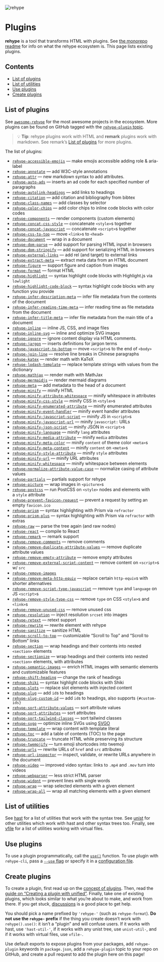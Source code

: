 ![rehype][logo]

# Plugins

**rehype** is a tool that transforms HTML with plugins.
See [the monorepo readme][rehype] for info on what the rehype ecosystem is.
This page lists existing plugins.

## Contents

* [List of plugins](#list-of-plugins)
* [List of utilities](#list-of-utilities)
* [Use plugins](#use-plugins)
* [Create plugins](#create-plugins)

## List of plugins

See [`awesome-rehype`][awesome-rehype] for the most awesome projects in the
ecosystem.
More plugins can be found on GitHub tagged with the
[`rehype-plugin` topic][topic].

> 💡 **Tip**: rehype plugins work with HTML and **remark** plugins work with
> markdown.
> See remark’s [List of plugins][remark-plugins] for more plugins.

The list of plugins:

* [`rehype-accessible-emojis`](https://github.com/GaiAma/Coding4GaiAma/tree/HEAD/packages/rehype-accessible-emojis)
  — make emojis accessible adding role & aria-label
* [`rehype-annotate`](https://github.com/baldurbjarnason/rehype-annotate)
  — add W3C-style annotations
* [`rehype-attr`](https://github.com/jaywcjlove/rehype-attr)
  — new markdown syntax to add attributes.
* [`rehype-auto-ads`](https://github.com/robot-Inventor/rehype-auto-ads)
  — inserts an ad code for each specified number of paragraphs
* [`rehype-autolink-headings`](https://github.com/rehypejs/rehype-autolink-headings)
  — add links to headings
* [`rehype-citation`](https://github.com/timlrx/rehype-citation)
  — add citation and bibliography from bibtex
* [`rehype-class-names`](https://github.com/riderjensen/rehype-class-names)
  — add classes by selector
* [`rehype-color-chips`](https://github.com/shreshthmohan/rehype-color-chips)
  — add color chips to inline code blocks with color codes
* [`rehype-components`](https://github.com/marekweb/rehype-components)
  — render components (custom elements)
* [`rehype-concat-css-style`](https://github.com/rehypejs/rehype-minify/tree/main/packages/rehype-concat-css-style)
  — concatenate `<style>`s together
* [`rehype-concat-javascript`](https://github.com/rehypejs/rehype-minify/tree/main/packages/rehype-concat-javascript)
  — concatenate `<script>`s together
* [`rehype-css-to-top`](https://github.com/rehypejs/rehype-minify/tree/main/packages/rehype-css-to-top)
  — move `<link>`s to `<head>`
* [`rehype-document`](https://github.com/rehypejs/rehype-document)
  — wrap in a document
* [`rehype-dom-parse`](https://github.com/rehypejs/rehype-dom/tree/main/packages/rehype-dom-parse)
  — add support for parsing HTML input in browsers
* [`rehype-dom-stringify`](https://github.com/rehypejs/rehype-dom/tree/main/packages/rehype-dom-stringify)
  — add support for serializing HTML in browsers
* [`rehype-external-links`](https://github.com/rehypejs/rehype-external-links)
  — add rel (and target) to external links
* [`rehype-extract-meta`](https://github.com/gorango/rehype-extract-meta)
  — extract meta data from an HTML document
* [`rehype-figure`](https://github.com/josestg/rehype-figure)
  — support figure and caption from images
* [`rehype-format`](https://github.com/rehypejs/rehype-format)
  — format HTML
* [`rehype-highlight`](https://github.com/rehypejs/rehype-highlight)
  — syntax highlight code blocks with Highlight.js via `lowlight`
* [`rehype-highlight-code-block`](https://github.com/mapbox/rehype-highlight-code-block)
  — syntax highlight code blocks with any function you provide
* [`rehype-infer-description-meta`](https://github.com/rehypejs/rehype-infer-description-meta)
  — infer file metadata from the contents of the document
* [`rehype-infer-reading-time-meta`](https://github.com/rehypejs/rehype-infer-reading-time-meta)
  — infer reading time as file metadata from the document
* [`rehype-infer-title-meta`](https://github.com/rehypejs/rehype-infer-title-meta)
  — infer file metadata from the main title of a document
* [`rehype-inline`](https://github.com/marko-knoebl/rehype-inline)
  — inline JS, CSS, and image files
* [`rehype-inline-svg`](https://github.com/JS-DevTools/rehype-inline-svg)
  — inline and optimize SVG images
* [`rehype-ignore`](https://github.com/jaywcjlove/rehype-ignore)
  — ignore content display via HTML comments.
* [`rehype-jargon`](https://github.com/freesewing/freesewing/tree/develop/packages/rehype-jargon)
  — inserts definitions for jargon terms
* [`rehype-javascript-to-bottom`](https://github.com/rehypejs/rehype-minify/tree/main/packages/rehype-javascript-to-bottom)
  — move `<script>`s to the end of `<body>`
* [`rehype-join-line`](https://github.com/unix/rehype-join-line)
  — resolve line breaks in Chinese paragraphs
* [`rehype-katex`](https://github.com/remarkjs/remark-math/tree/main/packages/rehype-katex)
  — render math with KaTeX
* [`rehype-lodash-template`](https://github.com/viktor-yakubiv/rehype-lodash-template)
  — replace template strings with values from the dictionary
* [`rehype-mathjax`](https://github.com/remarkjs/remark-math/tree/main/packages/rehype-mathjax)
  — render math with MathJax
* [`rehype-mermaidjs`](https://github.com/remcohaszing/rehype-mermaidjs)
  — render mermaid diagrams
* [`rehype-meta`](https://github.com/rehypejs/rehype-meta)
  — add metadata to the head of a document
* [`rehype-minify`](https://github.com/rehypejs/rehype-minify)
  — minify HTML
* [`rehype-minify-attribute-whitespace`](https://github.com/rehypejs/rehype-minify/tree/main/packages/rehype-minify-attribute-whitespace)
  — minify whitespace in attributes
* [`rehype-minify-css-style`](https://github.com/rehypejs/rehype-minify/tree/main/packages/rehype-minify-css-style)
  — minify CSS in `<style>`s
* [`rehype-minify-enumerated-attribute`](https://github.com/rehypejs/rehype-minify/tree/main/packages/rehype-minify-enumerated-attribute)
  — minify enumerated attributes
* [`rehype-minify-event-handler`](https://github.com/rehypejs/rehype-minify/tree/main/packages/rehype-minify-event-handler)
  — minify event handler attributes
* [`rehype-minify-javascript-script`](https://github.com/rehypejs/rehype-minify/tree/main/packages/rehype-minify-javascript-script)
  — minify JS in `<script>`s
* [`rehype-minify-javascript-url`](https://github.com/rehypejs/rehype-minify/tree/main/packages/rehype-minify-javascript-url)
  — minify `javascript:` URLs
* [`rehype-minify-json-script`](https://github.com/rehypejs/rehype-minify/tree/main/packages/rehype-minify-json-script)
  — minify JSON in `<script>`s
* [`rehype-minify-language`](https://github.com/rehypejs/rehype-minify/tree/main/packages/rehype-minify-language)
  —  minify `lang` attributes
* [`rehype-minify-media-attribute`](https://github.com/rehypejs/rehype-minify/tree/main/packages/rehype-minify-media-attribute)
  — minify `media` attributes
* [`rehype-minify-meta-color`](https://github.com/rehypejs/rehype-minify/tree/main/packages/rehype-minify-meta-color)
  — minify `content` of theme color `<meta>`s
* [`rehype-minify-meta-content`](https://github.com/rehypejs/rehype-minify/tree/main/packages/rehype-minify-meta-content)
  — minify `content` on `<meta>`s
* [`rehype-minify-style-attribute`](https://github.com/rehypejs/rehype-minify/tree/main/packages/rehype-minify-style-attribute)
  — minify `style` attributes
* [`rehype-minify-url`](https://github.com/rehypejs/rehype-minify/tree/main/packages/rehype-minify-url)
  — minify URL attributes
* [`rehype-minify-whitespace`](https://github.com/rehypejs/rehype-minify/tree/main/packages/rehype-minify-whitespace)
  — minify whitespace between elements
* [`rehype-normalize-attribute-value-case`](https://github.com/rehypejs/rehype-minify/tree/main/packages/rehype-normalize-attribute-value-case)
  — normalize casing of attribute values
* [`rehype-partials`](https://github.com/mrzmmr/rehype-partials)
  — partials support for rehype
* [`rehype-picture`](https://github.com/rehypejs/rehype-picture)
  — wrap images in `<picture>`s
* [`rehype-postcss`](https://github.com/viktor-yakubiv/rehype-postcss)
  — run PostCSS on `<style>` nodes and elements with a `style` attribute
* [`rehype-prevent-favicon-request`](https://github.com/rehypejs/rehype-minify/tree/main/packages/rehype-prevent-favicon-request)
  — prevent a request by setting an empty `favicon.ico`
* [`rehype-prism`](https://github.com/mapbox/rehype-prism)
  — syntax highlighting with Prism via `refractor`
* [`rehype-prism-plus`](https://github.com/timlrx/rehype-prism-plus)
  — syntax highlighting with Prism via `refractor` with extras
* [`rehype-raw`](https://github.com/rehypejs/rehype-raw)
  — parse the tree again (and raw nodes)
* [`rehype-react`](https://github.com/rehypejs/rehype-react)
  — compile to React
* [`rehype-remark`](https://github.com/rehypejs/rehype-remark)
  — remark support
* [`rehype-remove-comments`](https://github.com/rehypejs/rehype-minify/tree/main/packages/rehype-remove-comments)
  — remove comments
* [`rehype-remove-duplicate-attribute-values`](https://github.com/rehypejs/rehype-minify/tree/main/packages/rehype-remove-duplicate-attribute-values)
  — remove duplicate attribute values
* [`rehype-remove-empty-attribute`](https://github.com/rehypejs/rehype-minify/tree/main/packages/rehype-remove-empty-attribute)
  — remove empty attributes
* [`rehype-remove-external-script-content`](https://github.com/rehypejs/rehype-minify/tree/main/packages/rehype-remove-external-script-content)
  — remove content on `<script>`s w/ `src`
* [`rehype-remove-images`](https://github.com/iloveitaly/rehype-remove-images)
* [`rehype-remove-meta-http-equiv`](https://github.com/rehypejs/rehype-minify/tree/main/packages/rehype-remove-meta-http-equiv)
  — replace certain `http-equiv`s with shorter alternatives
* [`rehype-remove-script-type-javascript`](https://github.com/rehypejs/rehype-minify/tree/main/packages/rehype-remove-script-type-javascript)
  — remove `type` and `language` on JS `<script>`s
* [`rehype-remove-style-type-css`](https://github.com/rehypejs/rehype-minify/tree/main/packages/rehype-remove-style-type-css)
  — remove `type` on CSS `<style>`s and `<link>`s
* [`rehype-remove-unused-css`](https://github.com/nzt/rehype-remove-unused-css)
  — remove unused css
* [`rehype-resolution`](https://github.com/michaelnisi/rehype-resolution)
  — inject resolution `srcset` into images
* [`rehype-retext`](https://github.com/rehypejs/rehype-retext)
  — retext support
* [`rehype-rewrite`](https://github.com/jaywcjlove/rehype-rewrite)
  — rewrite element with rehype
* [`rehype-sanitize`](https://github.com/rehypejs/rehype-sanitize)
  — sanitize HTML
* [`rehype-scroll-to-top`](https://github.com/benjamincharity/rehype-scroll-to-top)
  — customizable “Scroll to Top” and “Scroll to Bottom” links
* [`rehype-section`](https://github.com/agentofuser/rehype-section)
  — wrap headings and their contents into nested `<section>` elements
* [`rehype-sectionize`](https://github.com/hbsnow/rehype-sectionize)
  — wrap headings and their contents into nested `<section>` elements,
  with attributes
* [`rehype-semantic-images`](https://github.com/benjamincharity/rehype-semantic-images)
  — enrich HTML images with semantic elements and customizable features
* [`rehype-shift-heading`](https://github.com/rehypejs/rehype-shift-heading)
  — change the rank of headings
* [`rehype-shiki`](https://github.com/rsclarke/rehype-shiki)
  — syntax highlight code blocks with Shiki
* [`rehype-slots`](https://github.com/marekweb/rehype-slots)
  — replace slot elements with injected content
* [`rehype-slug`](https://github.com/rehypejs/rehype-slug)
  — add `id`s to headings
* [`rehype-slug-custom-id`](https://github.com/unicorn-utterances/rehype-slug-custom-id)
  — add `id`s to headings, also supports `{#custom-ids}`
* [`rehype-sort-attribute-values`](https://github.com/rehypejs/rehype-minify/tree/main/packages/rehype-sort-attribute-values)
  — sort attribute values
* [`rehype-sort-attributes`](https://github.com/rehypejs/rehype-minify/tree/main/packages/rehype-sort-attributes)
  — sort attributes
* [`rehype-sort-tailwind-classes`](https://github.com/bitcrowd/rehype-sort-tailwind-classes)
  — sort tailwind classes
* [`rehype-svgo`](https://github.com/TomerAberbach/rehype-svgo)
  — optimize inline SVGs using [SVGO](https://github.com/svg/svgo)
* [`rehype-template`](https://github.com/nzt/rehype-template)
  — wrap content with template literal
* [`rehype-toc`](https://github.com/JS-DevTools/rehype-toc)
  — add a table of contents (TOC) to the page
* [`rehype-truncate`](https://github.com/luk707/rehype-truncate)
  — truncate HTML while preserving its structure
* [`rehype-twemojify`](https://github.com/cliid/rehype-twemojify)
  — turn emoji shortcodes into twemoji
* [`rehype-urls`](https://github.com/brechtcs/rehype-urls)
  — rewrite URLs of `href` and `src` attributes
* [`rehype-url-inspector`](https://github.com/JS-DevTools/rehype-url-inspector)
  — inspect, validate, or rewrite URLs anywhere in the document
* [`rehype-video`](https://jaywcjlove.github.io/rehype-video)
  — improved video syntax: links to `.mp4` and `.mov` turn into videos
* [`rehype-webparser`](https://github.com/Prettyhtml/prettyhtml/tree/HEAD/packages/rehype-webparser)
  — less strict HTML parser
* [`rehype-widont`](https://github.com/radiojhero/rehype-widont)
  — prevent lines with single words
* [`rehype-wrap`](https://github.com/mrzmmr/rehype-wrap)
  — wrap selected elements with a given element
* [`rehype-wrap-all`](https://github.com/florentb/rehype-wrap-all)
  — wrap all matching elements with a given element

## List of utilities

See [hast][hast-util] for a list of utilities that work with the syntax tree.
See [unist][unist-util] for other utilities which work with hast and other
syntax trees too.
Finally, see [vfile][vfile-util] for a list of utilities working with virtual
files.

## Use plugins

To use a plugin programmatically, call the [`use()`][unified-use] function.
To use plugin with `rehype-cli`, pass a [`--use` flag][unified-args-use] or
specify it in a [configuration file][config-file-use].

## Create plugins

To create a plugin, first read up on the [concept of plugins][unified-plugins].
Then, read the [guide on “Creating a plugin with unified”][guide].
Finally, take one of existing plugins, which looks similar to what you’re about
to make, and work from there.
If you get stuck, [discussions][] is a good place to get help.

You should pick a name prefixed by `'rehype-'` (such as `rehype-format`).
**Do not use the `rehype-` prefix** if the thing you create doesn’t work with
`rehype().use()`: it isn’t a “plugin” and will confuse users.
If it works with hast, use `'hast-util-'`, if it works with any unist tree, use
`unist-util-`, and if it works with virtual files, use `vfile-`.

Use default exports to expose plugins from your packages, add `rehype-plugin`
keywords in `package.json`, add a `rehype-plugin` topic to your repo on GitHub,
and create a pull request to add the plugin here on this page!

<!--Definitions:-->

[logo]: https://raw.githubusercontent.com/rehypejs/rehype/cb624bd/logo.svg?sanitize=true

[rehype]: https://github.com/rehypejs/rehype

[awesome-rehype]: https://github.com/rehypejs/awesome-rehype

[topic]: https://github.com/topics/rehype-plugin

[hast-util]: https://github.com/syntax-tree/hast#list-of-utilities

[unist-util]: https://github.com/syntax-tree/unist#unist-utilities

[vfile-util]: https://github.com/vfile/vfile#utilities

[unified-use]: https://github.com/unifiedjs/unified#processoruseplugin-options

[unified-args-use]: https://github.com/unifiedjs/unified-args#--use-plugin

[config-file-use]: https://github.com/unifiedjs/unified-engine/blob/main/doc/configure.md#plugins

[unified-plugins]: https://github.com/unifiedjs/unified#plugin

[guide]: https://unifiedjs.com/learn/guide/create-a-plugin/

[discussions]: https://github.com/rehypejs/rehype/discussions

[remark-plugins]: https://github.com/remarkjs/remark/blob/main/doc/plugins.md#list-of-plugins
